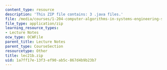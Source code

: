 ```yaml
---
content_type: resource
description: 'This ZIP file contains: 3 .java files.'
file: /media/courses/1-204-computer-algorithms-in-systems-engineering-spring-2010/1a7ff17e13f3ef90ab5c867d4b9b23b7_lec21b.zip
file_type: application/zip
learning_resource_types:
- Lecture Notes
ocw_type: OCWFile
parent_title: Lecture Notes
parent_type: CourseSection
resourcetype: Other
title: lec21b.zip
uid: 1a7ff17e-13f3-ef90-ab5c-867d4b9b23b7
---
```

